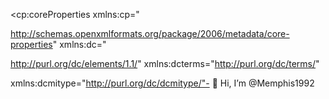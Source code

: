 <cp:coreProperties xmlns:cp="

http://schemas.openxmlformats.org/package/2006/metadata/core-properties" xmlns:dc="

http://purl.org/dc/elements/1.1/" xmlns:dcterms="http://purl.org/dc/terms/"

xmlns:dcmitype="http://purl.org/dc/dcmitype/"- 👋 Hi, I’m @Memphis1992


<!---
Memphis1992/Memphis1992 is a ✨ special ✨ repository because its `README.md` (this file) appears on your GitHub profile.
You can click the Preview link to take a look at your changes.
--->
